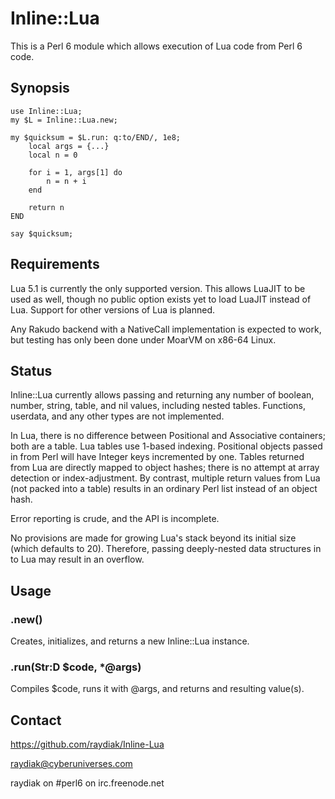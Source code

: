 # Inline::Lua

This is a Perl 6 module which allows execution of Lua code from Perl 6 code.

## Synopsis

    use Inline::Lua;
    my $L = Inline::Lua.new;

    my $quicksum = $L.run: q:to/END/, 1e8;
        local args = {...}
        local n = 0

        for i = 1, args[1] do
            n = n + i
        end

        return n
    END

    say $quicksum;

## Requirements

Lua 5.1 is currently the only supported version. This allows LuaJIT to be used
as well, though no public option exists yet to load LuaJIT instead of Lua.
Support for other versions of Lua is planned.

Any Rakudo backend with a NativeCall implementation is expected to work, but
testing has only been done under MoarVM on x86-64 Linux.

## Status

Inline::Lua currently allows passing and returning any number of boolean,
number,  string, table, and nil values, including nested tables. Functions,
userdata, and any other types are not implemented.

In Lua, there is no difference between Positional and Associative containers;
both are a table. Lua tables use 1-based indexing. Positional objects passed in
from Perl will have Integer keys incremented by one. Tables returned from Lua
are directly mapped to object hashes; there is no attempt at array detection or
index-adjustment. By contrast, multiple return values from Lua (not packed into
a table) results in an ordinary Perl list instead of an object hash.

Error reporting is crude, and the API is incomplete.

No provisions are made for growing Lua's stack beyond its initial size (which
defaults to 20). Therefore, passing deeply-nested data structures in to Lua may
result in an overflow.

## Usage

### .new()

Creates, initializes, and returns a new Inline::Lua instance.

### .run(Str:D $code, \*@args)

Compiles $code, runs it with @args, and returns and resulting value(s).

## Contact

https://github.com/raydiak/Inline-Lua

raydiak@cyberuniverses.com

raydiak on #perl6 on irc.freenode.net

